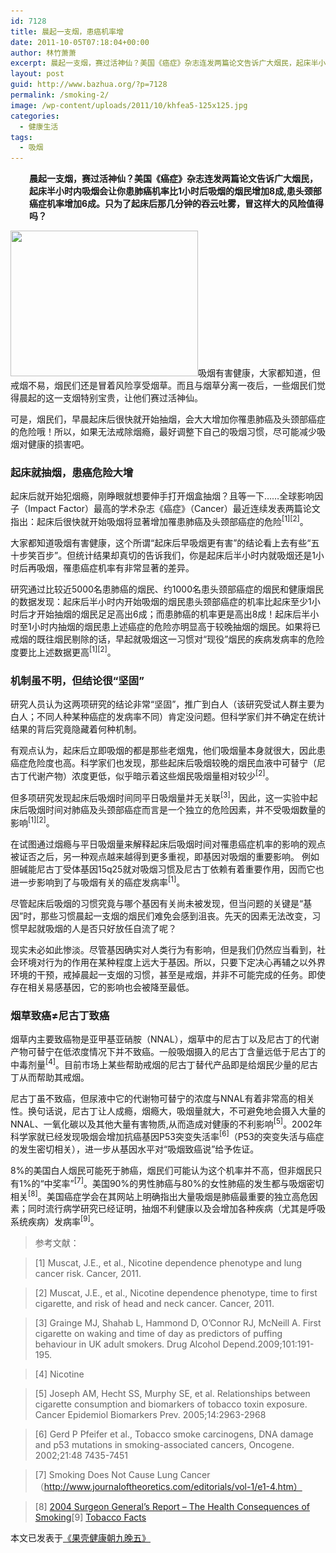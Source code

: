 ```yaml
---
id: 7128
title: 晨起一支烟，患癌机率增
date: 2011-10-05T07:18:04+00:00
author: 林竹萧萧
excerpt: 晨起一支烟，赛过活神仙？美国《癌症》杂志连发两篇论文告诉广大烟民，起床半小时内吸烟会让你患肺癌机率比1小时后吸烟的烟民增加8成,患头颈部癌症机率增加6成。只为了起床后那几分钟的吞云吐雾，冒这样大的风险值得吗？
layout: post
guid: http://www.bazhua.org/?p=7128
permalink: /smoking-2/
image: /wp-content/uploads/2011/10/khfea5-125x125.jpg
categories:
  - 健康生活
tags:
  - 吸烟
---
```

<p style="padding-left: 30px;">
  <strong>晨起一支烟，赛过活神仙？美国《癌症》杂志连发两篇论文告诉广大烟民，起床半小时内吸烟会让你患肺癌机率比1小时后吸烟的烟民增加8成,患头颈部癌症机率增加6成。只为了起床后那几分钟的吞云吐雾，冒这样大的风险值得吗？</strong>
</p>

[<img class="alignleft size-medium wp-image-7407" title="khfea5" src="/wp-content/uploads/2011/10/khfea5-300x233.jpg" alt="" width="300" height="233" srcset="/wp-content/uploads/2011/10/khfea5-300x233.jpg 300w, /wp-content/uploads/2011/10/khfea5-150x116.jpg 150w, /wp-content/uploads/2011/10/khfea5.jpg 721w" sizes="(max-width: 300px) 100vw, 300px" />](/wp-content/uploads/2011/10/khfea5.jpg)吸烟有害健康，大家都知道，但戒烟不易，烟民们还是冒着风险享受烟草。而且与烟草分离一夜后，一些烟民们觉得晨起的这一支烟特别宝贵，让他们赛过活神仙。

可是，烟民们，早晨起床后很快就开始抽烟，会大大增加你罹患肺癌及头颈部癌症的危险哦！所以，如果无法戒除烟瘾，最好调整下自己的吸烟习惯，尽可能减少吸烟对健康的损害吧。

### 起床就抽烟，患癌危险大增

起床后就开始犯烟瘾，刚睁眼就想要伸手打开烟盒抽烟？且等一下……全球影响因子（Impact Factor）最高的学术杂志《癌症》（Cancer）最近连续发表两篇论文指出：起床后很快就开始吸烟将显著增加罹患肺癌及头颈部癌症的危险<sup>[1][2]</sup>。
  
大家都知道吸烟有害健康，这个所谓“起床后早吸烟更有害”的结论看上去有些“五十步笑百步”。但统计结果却真切的告诉我们，你是起床后半小时内就吸烟还是1小时后再吸烟，罹患癌症机率有非常显著的差异。

研究通过比较近5000名患肺癌的烟民、约1000名患头颈部癌症的烟民和健康烟民的数据发现：起床后半小时内开始吸烟的烟民患头颈部癌症的机率比起床至少1小时后才开始抽烟的烟民足足高出6成；而患肺癌的机率更是高出8成！起床后半小时至1小时内抽烟的烟民患上述癌症的危险亦明显高于较晚抽烟的烟民。如果将已戒烟的既往烟民剔除的话，早起就吸烟这一习惯对“现役”烟民的疾病发病率的危险度要比上述数据更高<sup>[1][2]</sup>。

### 机制虽不明，但结论很“坚固”

研究人员认为这两项研究的结论非常“坚固”，推广到白人（该研究受试人群主要为白人；不同人种某种癌症的发病率不同）肯定没问题。但科学家们并不确定在统计结果的背后究竟隐藏着何种机制。

有观点认为，起床后立即吸烟的都是那些老烟鬼，他们吸烟量本身就很大，因此患癌症危险度也高。科学家们也发现，那些起床后吸烟较晚的烟民血液中可替宁（尼古丁代谢产物）浓度更低，似乎暗示着这些烟民吸烟量相对较少<sup>[2]</sup>。

但多项研究发现起床后吸烟时间同平日吸烟量并无关联<sup>[3]</sup>，因此，这一实验中起床后吸烟时间对肺癌及头颈部癌症而言是一个独立的危险因素，并不受吸烟数量的影响<sup>[1][2]</sup>。

在试图通过烟瘾与平日吸烟量来解释起床后吸烟时间对罹患癌症机率的影响的观点被证否之后，另一种观点越来越得到更多重视，即基因对吸烟的重要影响。 例如胆碱能尼古丁受体基因15q25就对吸烟习惯及尼古丁依赖有着重要作用，因而它也进一步影响到了与吸烟有关的癌症发病率<sup>[1]</sup>。

尽管起床后吸烟的习惯究竟与哪个基因有关尚未被发现，但当问题的关键是“基因”时，那些习惯晨起一支烟的烟民们难免会感到沮丧。先天的因素无法改变，习惯早起就吸烟的人是否只好放任自流了呢？

现实未必如此惨淡。尽管基因确实对人类行为有影响，但是我们仍然应当看到，社会环境对行为的作用在某种程度上远大于基因。所以，只要下定决心再辅之以外界环境的干预，戒掉晨起一支烟的习惯，甚至是戒烟，并非不可能完成的任务。即使存在相关易感基因，它的影响也会被降至最低。

### 烟草致癌≠尼古丁致癌

烟草内主要致癌物是亚甲基亚硝胺（NNAL），烟草中的尼古丁以及尼古丁的代谢产物可替宁在低浓度情况下并不致癌。一般吸烟摄入的尼古丁含量远低于尼古丁的中毒剂量<sup>[4]</sup>。目前市场上某些帮助戒烟的尼古丁替代产品即是给烟民少量的尼古丁从而帮助其戒烟。

尼古丁虽不致癌，但尿液中它的代谢物可替宁的浓度与NNAL有着非常高的相关性。换句话说，尼古丁让人成瘾，烟瘾大，吸烟量就大，不可避免地会摄入大量的NNAL、一氧化碳以及其他大量有害物质,从而造成对健康的不利影响<sup>[5]</sup>。2002年科学家就已经发现吸烟会增加抗癌基因P53突变失活率<sup>[6]</sup>（P53的突变失活与癌症的发生密切相关），进一步从基因水平对“吸烟致癌说”给予佐证。

8%的美国白人烟民可能死于肺癌，烟民们可能认为这个机率并不高，但非烟民只有1%的“中奖率”<sup>[7]</sup>。美国90%的男性肺癌与80%的女性肺癌的发生都与吸烟密切相关<sup>[8]</sup>。美国癌症学会在其网站上明确指出大量吸烟是肺癌最重要的独立高危因素；同时流行病学研究已经证明，抽烟不利健康以及会增加各种疾病（尤其是呼吸系统疾病）发病率<sup>[9]</sup>。

> 参考文献：
  
> [1] Muscat, J.E., et al., Nicotine dependence phenotype and lung cancer risk. Cancer, 2011.
  
> [2] Muscat, J.E., et al., Nicotine dependence phenotype, time to first cigarette, and risk of head and neck cancer. Cancer, 2011.
  
> [3] Grainge MJ, Shahab L, Hammond D, O’Connor RJ, McNeill A. First cigarette on waking and time of day as predictors of puffing behaviour in UK adult smokers. Drug Alcohol Depend.2009;101:191-195.
  
> [4] Nicotine
  
> [5] Joseph AM, Hecht SS, Murphy SE, et al. Relationships between cigarette consumption and biomarkers of tobacco toxin exposure. Cancer Epidemiol Biomarkers Prev. 2005;14:2963-2968
  
> [6] Gerd P Pfeifer et al., Tobacco smoke carcinogens, DNA damage and p53 mutations in smoking-associated cancers, Oncogene. 2002;21:48 7435-7451
  
> [7] Smoking Does Not Cause Lung Cancer（http://www.journaloftheoretics.com/editorials/vol-1/e1-4.htm）
  
> [8] [2004 Surgeon General&#8217;s Report &#8211; The Health Consequences of Smoking](http://www.cdc.gov/tobacco/data_statistics/sgr/2004/index.htm)[9] [Tobacco Facts](http://www.cancer.gov/cancertopics/tobacco/statisticssnapshot)

<pre>本文已发表于<a href="http://www.guokr.com/article/63538/" target="_blank">《果壳健康朝九晚五》</a></pre>
